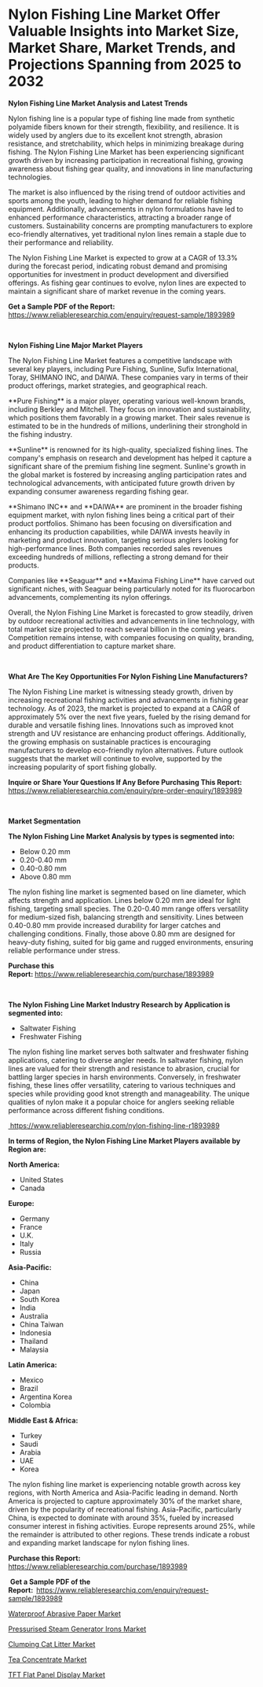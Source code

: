 <p><h1>Nylon Fishing Line Market Offer Valuable Insights into Market Size, Market Share, Market Trends, and Projections Spanning from 2025 to 2032</h1></p><p><strong>Nylon Fishing Line Market Analysis and Latest Trends</strong></p>
<p><p>Nylon fishing line is a popular type of fishing line made from synthetic polyamide fibers known for their strength, flexibility, and resilience. It is widely used by anglers due to its excellent knot strength, abrasion resistance, and stretchability, which helps in minimizing breakage during fishing. The Nylon Fishing Line Market has been experiencing significant growth driven by increasing participation in recreational fishing, growing awareness about fishing gear quality, and innovations in line manufacturing technologies.</p><p>The market is also influenced by the rising trend of outdoor activities and sports among the youth, leading to higher demand for reliable fishing equipment. Additionally, advancements in nylon formulations have led to enhanced performance characteristics, attracting a broader range of customers. Sustainability concerns are prompting manufacturers to explore eco-friendly alternatives, yet traditional nylon lines remain a staple due to their performance and reliability.</p><p>The Nylon Fishing Line Market is expected to grow at a CAGR of 13.3% during the forecast period, indicating robust demand and promising opportunities for investment in product development and diversified offerings. As fishing gear continues to evolve, nylon lines are expected to maintain a significant share of market revenue in the coming years.</p></p>
<p><strong>Get a Sample PDF of the Report:&nbsp;</strong> <a href="https://www.reliableresearchiq.com/enquiry/request-sample/1893989?utm_campaign=1876&utm_medium=2&utm_source=Github&utm_content=ia&utm_term=05042025&utm_id=nylon-fishing-line">https://www.reliableresearchiq.com/enquiry/request-sample/1893989</a></p>
<p>&nbsp;</p>
<p><strong>Nylon Fishing Line Major Market Players</strong></p>
<p><p>The Nylon Fishing Line Market features a competitive landscape with several key players, including Pure Fishing, Sunline, Sufix International, Toray, SHIMANO INC, and DAIWA. These companies vary in terms of their product offerings, market strategies, and geographical reach.</p><p>**Pure Fishing** is a major player, operating various well-known brands, including Berkley and Mitchell. They focus on innovation and sustainability, which positions them favorably in a growing market. Their sales revenue is estimated to be in the hundreds of millions, underlining their stronghold in the fishing industry.</p><p>**Sunline** is renowned for its high-quality, specialized fishing lines. The company's emphasis on research and development has helped it capture a significant share of the premium fishing line segment. Sunline's growth in the global market is fostered by increasing angling participation rates and technological advancements, with anticipated future growth driven by expanding consumer awareness regarding fishing gear.</p><p>**Shimano INC** and **DAIWA** are prominent in the broader fishing equipment market, with nylon fishing lines being a critical part of their product portfolios. Shimano has been focusing on diversification and enhancing its production capabilities, while DAIWA invests heavily in marketing and product innovation, targeting serious anglers looking for high-performance lines. Both companies recorded sales revenues exceeding hundreds of millions, reflecting a strong demand for their products.</p><p>Companies like **Seaguar** and **Maxima Fishing Line** have carved out significant niches, with Seaguar being particularly noted for its fluorocarbon advancements, complementing its nylon offerings. </p><p>Overall, the Nylon Fishing Line Market is forecasted to grow steadily, driven by outdoor recreational activities and advancements in line technology, with total market size projected to reach several billion in the coming years. Competition remains intense, with companies focusing on quality, branding, and product differentiation to capture market share.</p></p>
<p>&nbsp;</p>
<p><strong>What Are The Key Opportunities For Nylon Fishing Line Manufacturers?</strong></p>
<p><p>The Nylon Fishing Line market is witnessing steady growth, driven by increasing recreational fishing activities and advancements in fishing gear technology. As of 2023, the market is projected to expand at a CAGR of approximately 5% over the next five years, fueled by the rising demand for durable and versatile fishing lines. Innovations such as improved knot strength and UV resistance are enhancing product offerings. Additionally, the growing emphasis on sustainable practices is encouraging manufacturers to develop eco-friendly nylon alternatives. Future outlook suggests that the market will continue to evolve, supported by the increasing popularity of sport fishing globally.</p></p>
<p><strong>Inquire or Share Your Questions If Any Before Purchasing This Report:</strong> <a href="https://www.reliableresearchiq.com/enquiry/pre-order-enquiry/1893989?utm_campaign=1876&utm_medium=2&utm_source=Github&utm_content=ia&utm_term=05042025&utm_id=nylon-fishing-line">https://www.reliableresearchiq.com/enquiry/pre-order-enquiry/1893989</a></p>
<p>&nbsp;</p>
<p><strong>Market Segmentation</strong></p>
<p><strong>The Nylon Fishing Line Market Analysis by types is segmented into:</strong></p>
<p><ul><li>Below 0.20 mm</li><li>0.20-0.40 mm</li><li>0.40-0.80 mm</li><li>Above 0.80 mm</li></ul></p>
<p><p>The nylon fishing line market is segmented based on line diameter, which affects strength and application. Lines below 0.20 mm are ideal for light fishing, targeting small species. The 0.20-0.40 mm range offers versatility for medium-sized fish, balancing strength and sensitivity. Lines between 0.40-0.80 mm provide increased durability for larger catches and challenging conditions. Finally, those above 0.80 mm are designed for heavy-duty fishing, suited for big game and rugged environments, ensuring reliable performance under stress.</p></p>
<p><strong>Purchase this Report:&nbsp;</strong><a href="https://www.reliableresearchiq.com/purchase/1893989?utm_campaign=1876&utm_medium=2&utm_source=Github&utm_content=ia&utm_term=05042025&utm_id=nylon-fishing-line">https://www.reliableresearchiq.com/purchase/1893989</a></p>
<p>&nbsp;</p>
<p><strong>The Nylon Fishing Line Market Industry Research by Application is segmented into:</strong></p>
<p><ul><li>Saltwater Fishing</li><li>Freshwater Fishing</li></ul></p>
<p><p>The nylon fishing line market serves both saltwater and freshwater fishing applications, catering to diverse angler needs. In saltwater fishing, nylon lines are valued for their strength and resistance to abrasion, crucial for battling larger species in harsh environments. Conversely, in freshwater fishing, these lines offer versatility, catering to various techniques and species while providing good knot strength and manageability. The unique qualities of nylon make it a popular choice for anglers seeking reliable performance across different fishing conditions.</p></p>
<p><a href="https://www.reliableresearchiq.com/nylon-fishing-line-r1893989?utm_campaign=1876&utm_medium=2&utm_source=Github&utm_content=ia&utm_term=05042025&utm_id=nylon-fishing-line">&nbsp;https://www.reliableresearchiq.com/nylon-fishing-line-r1893989</a></p>
<p><strong>In terms of Region, the Nylon Fishing Line Market Players available by Region are:</strong></p>
<p>
    <p> <strong> North America: </strong>
        <ul>
            <li>United States</li>
            <li>Canada</li>
        </ul>
        </p> 
    <p> <strong> Europe: </strong>
        <ul>
            <li>Germany</li>
            <li>France</li>
            <li>U.K.</li>
            <li>Italy</li>
            <li>Russia</li>
        </ul>
        </p> 
    <p> <strong> Asia-Pacific: </strong>
        <ul>
            <li>China</li>
            <li>Japan</li>
            <li>South Korea</li>
            <li>India</li>
            <li>Australia</li>
            <li>China Taiwan</li>
            <li>Indonesia</li>
            <li>Thailand</li>
            <li>Malaysia</li>
        </ul>
        </p> 
    <p> <strong> Latin America: </strong>
        <ul>
            <li>Mexico</li>
            <li>Brazil</li>
            <li>Argentina Korea</li>
            <li>Colombia</li>
        </ul>
        </p> 
    <p> <strong> Middle East & Africa: </strong>
        <ul>
            <li>Turkey</li>
            <li>Saudi</li>
            <li>Arabia</li>
            <li>UAE</li>
            <li>Korea</li>
        </ul>
    </p>
    </p>
<p><p>The nylon fishing line market is experiencing notable growth across key regions, with North America and Asia-Pacific leading in demand. North America is projected to capture approximately 30% of the market share, driven by the popularity of recreational fishing. Asia-Pacific, particularly China, is expected to dominate with around 35%, fueled by increased consumer interest in fishing activities. Europe represents around 25%, while the remainder is attributed to other regions. These trends indicate a robust and expanding market landscape for nylon fishing lines.</p></p>
<p><strong>Purchase this Report: </strong><a href="https://www.reliableresearchiq.com/purchase/1893989?utm_campaign=1876&utm_medium=2&utm_source=Github&utm_content=ia&utm_term=05042025&utm_id=nylon-fishing-line">https://www.reliableresearchiq.com/purchase/1893989</a></p>
<p>&nbsp;<strong>Get a Sample PDF of the Report:&nbsp;&nbsp;</strong><a href="https://www.reliableresearchiq.com/enquiry/request-sample/1893989?utm_campaign=1876&utm_medium=2&utm_source=Github&utm_content=ia&utm_term=05042025&utm_id=nylon-fishing-line">https://www.reliableresearchiq.com/enquiry/request-sample/1893989</a></p>
<p><strong></strong></p>
<p><p><a href="https://github.com/nxauwedaroui2/Market-Research-Report-List-1/blob/main/waterproof-abrasive-paper-market.md?utm_campaign=1876&utm_medium=2&utm_source=Github&utm_content=ia&utm_term=05042025&utm_id=nylon-fishing-line">Waterproof Abrasive Paper Market</a></p><p><a href="https://github.com/haklagjbj/Market-Research-Report-List-1/blob/main/pressurised-steam-generator-irons-market.md?utm_campaign=1876&utm_medium=2&utm_source=Github&utm_content=ia&utm_term=05042025&utm_id=nylon-fishing-line">Pressurised Steam Generator Irons Market</a></p><p><a href="https://github.com/habyoneub/Market-Research-Report-List-1/blob/main/clumping-cat-litter-market.md?utm_campaign=1876&utm_medium=2&utm_source=Github&utm_content=ia&utm_term=05042025&utm_id=nylon-fishing-line">Clumping Cat Litter Market</a></p><p><a href="https://github.com/kemauteve/Market-Research-Report-List-1/blob/main/tea-concentrate-market.md?utm_campaign=1876&utm_medium=2&utm_source=Github&utm_content=ia&utm_term=05042025&utm_id=nylon-fishing-line">Tea Concentrate Market</a></p><p><a href="https://github.com/drissahrouk/Market-Research-Report-List-1/blob/main/tft-flat-panel-display-market.md?utm_campaign=1876&utm_medium=2&utm_source=Github&utm_content=ia&utm_term=05042025&utm_id=nylon-fishing-line">TFT Flat Panel Display Market</a></p></p>